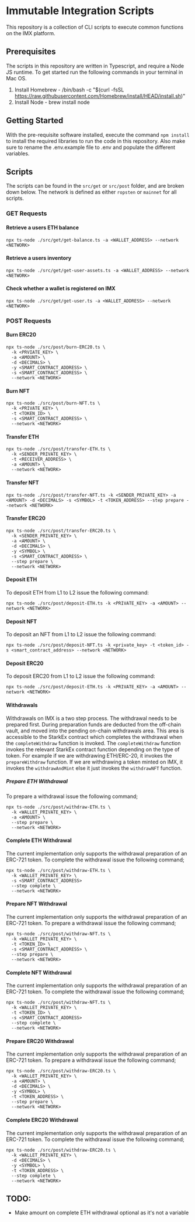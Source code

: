 # Immutable Integration Scripts

This repository is a collection of CLI scripts to execute common functions on the IMX platform.

## Prerequisites

The scripts in this repository are written in Typescript, and require a Node JS runtime. To get started run
the following commands in your terminal in Mac OS.

1. Install Homebrew - /bin/bash -c "$(curl -fsSL https://raw.githubusercontent.com/Homebrew/install/HEAD/install.sh)"
2. Install Node - brew install node

## Getting Started

With the pre-requisite software installed, execute the command `npm install` to install the required libraries to
run the code in this repository. Also make sure to rename the .env.example file to .env and populate the different variables.

## Scripts

The scripts can be found in the `src/get` or `src/post` folder, and are broken down below. The network is defined as either `ropsten` or `mainnet` for all scripts.

### GET Requests

#### Retrieve a users ETH balance

```
npx ts-node ./src/get/get-balance.ts -a <WALLET_ADDRESS> --network <NETWORK>
```

#### Retrieve a users inventory

```
npx ts-node ./src/get/get-user-assets.ts -a <WALLET_ADDRESS> --network <NETWORK>
```

#### Check whether a wallet is registered on IMX

```
npx ts-node ./src/get/get-user.ts -a <WALLET_ADDRESS> --network <NETWORK>
```

### POST Requests

#### Burn ERC20

```
npx ts-node ./src/post/burn-ERC20.ts \
  -k <PRVIATE_KEY> \
  -a <AMOUNT> \
  -d <DECIMALS> \
  -y <SMART_CONTRACT_ADDRESS> \
  -s <SMART_CONTRACT_ADDRESS> \
  --network <NETWORK>
```

#### Burn NFT

```
npx ts-node ./src/post/burn-NFT.ts \
  -k <PRIVATE_KEY> \
  -t <TOKEN_ID> \
  -s <SMART_CONTRACT_ADDRESS> \
  --network <NETWORK>
```

#### Transfer ETH

```
npx ts-node ./src/post/transfer-ETH.ts \
  -k <SENDER_PRIVATE_KEY> \
  -t <RECEIVER_ADDRESS> \
  -a <AMOUNT> \
  --network <NETWORK>
```
#### Transfer NFT

```
npx ts-node ./src/post/transfer-NFT.ts -k <SENDER_PRIVATE_KEY> -a <AMOUNT> -d <DECIMALS> -s <SYMBOL> -t <TOKEN_ADDRESS> --step prepare --network <NETWORK>
```
#### Transfer ERC20

```
npx ts-node ./src/post/transfer-ERC20.ts \
  -k <SENDER_PRIVATE_KEY> \
  -a <AMOUNT> \
  -d <DECIMALS> \
  -y <SYMBOL> \
  -s <SMART_CONTRACT_ADDRESS> \
  --step prepare \
  --network <NETWORK>
```

#### Deposit ETH

To deposit ETH from L1 to L2 issue the following command:

```
npx ts-node ./src/post/deposit-ETH.ts -k <PRIVATE_KEY> -a <AMOUNT> --network <NETWORK>                    
```

#### Deposit NFT

To deposit an NFT from L1 to L2 issue the following command:

```
npx ts-node ./src/post/deposit-NFT.ts -k <private_key> -t <token_id> -s <smart_contract_address> --network <NETWORK>                   
```

#### Deposit ERC20

To deposit ERC20 from L1 to L2 issue the following command:

```
npx ts-node ./src/post/deposit-ETH.ts -k <PRIVATE_KEY> -a <AMOUNT> --network <NETWORK>                    
```

#### Withdrawals

Withdrawals on IMX is a two step process. The withdrawal needs to be prepared first. During preparation funds are deducted from the off-chain vault, and moved into the pending on-chain withdrawals area. This area is accessible to the StarkEx contract which completes the withdrawal when the `completeWithdraw` function is invoked. The `completeWithdraw` function invokes the relevant StarkEx contract function depending on the type of token. For example if we are withdrawing ETH/ERC-20, it invokes the `prepareWithdraw` function. If we are withdrawing a token minted on IMX, it invokes the `withdrawAndMint` else it just invokes the `withdrawNFT` function.

##### Prepare ETH Withdrawal

To prepare a withdrawal issue the following command;

```
npx ts-node ./src/post/withdraw-ETH.ts \
  -k <WALLET_PRIVATE_KEY> \
  -a <AMOUNT> \
  --step prepare \ 
  --network <NETWORK>
```

#### Complete ETH Withdrawal

The current implementation only supports the withdrawal preparation of an ERC-721 token.
To complete the withdrawal issue the following command;

```
npx ts-node ./src/post/withdraw-ETH.ts \
  -k <WALLET_PRIVATE_KEY> \
  -s <SMART_CONTRACT_ADDRESS>
  --step complete \ 
  --network <NETWORK>
```


#### Prepare NFT Withdrawal

The current implementation only supports the withdrawal preparation of an ERC-721 token.
To prepare a withdrawal issue the following command;

```
npx ts-node ./src/post/withdraw-NFT.ts \
  -k <WALLET_PRIVATE_KEY> \
  -t <TOKEN_ID> \
  -s <SMART_CONTRACT_ADDRESS> \
  --step prepare \ 
  --network <NETWORK>
```

#### Complete NFT Withdrawal

The current implementation only supports the withdrawal preparation of an ERC-721 token.
To complete the withdrawal issue the following command;

```
npx ts-node ./src/post/withdraw-NFT.ts \
  -k <WALLET_PRIVATE_KEY> \
  -t <TOKEN_ID> \
  -s <SMART_CONTRACT_ADDRESS>
  --step complete \ 
  --network <NETWORK>
```

#### Prepare ERC20 Withdrawal

The current implementation only supports the withdrawal preparation of an ERC-721 token.
To prepare a withdrawal issue the following command;

```
npx ts-node ./src/post/withdraw-ERC20.ts \
  -k <WALLET_PRIVATE_KEY> \
  -a <AMOUNT> \
  -d <DECIMALS> \
  -y <SYMBOL> \
  -t <TOKEN_ADDRESS> \
  --step prepare \ 
  --network <NETWORK>
```

#### Complete ERC20 Withdrawal

The current implementation only supports the withdrawal preparation of an ERC-721 token.
To complete the withdrawal issue the following command;

```
npx ts-node ./src/post/withdraw-ERC20.ts \
  -k <WALLET_PRIVATE_KEY> \
  -d <DECIMALS> \
  -y <SYMBOL> \
  -t <TOKEN_ADDRESS> \
  --step complete \ 
  --network <NETWORK>
```


## TODO:
* Make amount on complete ETH withdrawal optional as it's not a variable